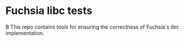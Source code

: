 # Fuchsia libc tests
B
This repo contains tools for ensuring the correctness of Fuchsia's libc
implementation.
